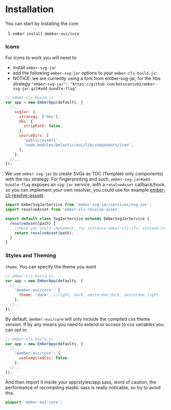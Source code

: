 # Installation

You can start by installing the core

1. `ember install @ember-eui/core`

### Icons

For icons to work you will need to:

- install `ember-svg-jar`
- add the following `ember-svg-jar` options to your `ember-cli-build.js`:
- NOTICE: we are currently using a fork from ember-svg-jar, for the hbs strategy
  `"ember-svg-jar": "https://github.com/betocantu93/ember-svg-jar.git#add-bundle-flag"`

```javascript
// ember-cli-build.js
var app = new EmberApp(defaults, {
  //...
    svgJar: {
      strategy: ['hbs'],
      hbs: {
        stripPath: false,
      },
      sourceDirs: [
        'public/assets',
        'node_modules/@elastic/eui/lib/components/icon',
      ],
    },
  //...
});

```

We use `ember-svg-jar` to create SVGs as TOC (Template only components) with the `hbs` strategy. For fingerprinting and such, `ember-svg-jar#add-bundle-flag` exposes an `svg-jar` service, with a `resolveAsset` callback/hook, so you can implement your own resolver, you could use for example [ember-cli-resolve-assset](https://github.com/buschtoens/ember-cli-resolve-asset).

```javascript
import EmberSvgJarService from 'ember-svg-jar/services/svg-jar';
import resolveAsset from 'ember-cli-resolve-asset'

export default class SvgJarService extends EmberSvgJarService {
  resolveAsset(path) {
    //Here you could implement, for instance ember-cli-ifa, instead of ember-cli-resolve-asset.
    return resolveAsset(path);
  }
}
```


### Styles and Theming

`theme`: You can specify the theme you want  

```javascript
// ember-cli-build.js
var app = new EmberApp(defaults, {
  //...
    '@ember-eui/core': {
      theme: 'dark', //light, dark, amsterdam_dark, amsterdam_light 
    },
  //...
});
```
By default, `@ember-eui/core` will only include the compiled css theme version. If by any means you need to extend or access to css variables you can opt in:

```javascript
// ember-cli-build.js
var app = new EmberApp(defaults, {
  //...
    '@ember-eui/core': {
      useCompiledCss: false
    },
  //...
});
```

And then import it inside your app/styles/app.sass, word of caution, the performance of recompiling elastic sass is really noticable, so try to avoid this.

```css
@import 'ember-eui-core';
```